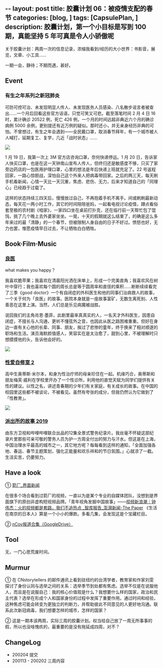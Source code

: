 --
layout: post
title: 胶囊计划 06：被疫情支配的春节
categories: [blog, ]
tags: [CapsulePlan, ]
description: 胶囊计划，第一个小目标是写到 100 期，真能坚持 5 年可真是令人小骄傲呢
---

关于胶囊计划：两周一次的信息记录，浓缩我看到/经历的大小世界：书影音，展览，文章、小工具……

一期一会，静待；不期而遇，甚好。

## Event

### 有生之年系列之新冠肺炎

可防可控可治、未发现明显人传人、未发现医务人员感染、八名散步谣言者被查出……一个月后回看这些官方话语，只觉可笑又可悲。截至落笔时间 2 月 4 日 16 时，累计确诊 20522 例，死亡 426 例，一个月的时间远超非典近六个月的确诊病例 5000 余例，更别提还有近万例的疑似。那时还小，并无亲身经历非典的可怕。不曾想过，有生之年会遇到——全民戴口罩，取消春节拜年，有一个城市被人人喊打，延期复工、复学，几近「战时状态」……


![](https://tva1.sinaimg.cn/large/006tNbRwgy1gbjih21txsj30j7140qfv.jpg)

1 月 19 日，我第一次上 3M 官方店咨询口罩，奈何快递停运。1 月 20 日，告诉家人快买口罩，也是在这一天钟南山宣布人传人，但终归还是敏感度不够，只买了家旁边药店的一包医用护理口罩，心里的想法是年后快递上班就充足了。22 号返程回家，一路心惊胆战，深怕自己这个外来人把病毒带回家。之后的两三天，每天刷手机看新闻，心情一天比一天沉重，焦虑、悲伤、无力，后来才知道自己的「同理心」已经趋于过载了。

这样的状态持续三四天后，慢慢放过自己，不再抱着手机不离手。间或刷刷最新动态，每天花一两小时工作，其它的时间陪陪爸妈，一起看电视讨论疫情，蹲点看俗套至极的农村剧《咱家》，一家四口坐在桌前打扑克，还在临行前一天帮忙包了馄饨，挑了几个晚上去外婆家坐坐。一晃，十天的假期就这么结束了，的确是这么多年来过的最「清静」的一个春节，但被限制人身自由的日子不好过。愤怒也好，无力也罢，惟愿疫情早日过去，不让牺牲白白牺牲。

## Book·Film·Music

### [良医](https://movie.douban.com/subject/26888731/)

what makes you happy？

我喜欢脆苹果；我喜欢在清晨阳光洒在床单上，形成一个完美直角；我喜欢风在树叶中穿行；我也喜欢每个圆的周长总是等于圆周率和直径的乘积……断断续续看完了三季《good doctor》一个有自闭症的外科医生和他的同事们治病救人的故事，一个关于何为「良医」的故事。医院本身就是一座故事富矿，无数生离死别、人性善恶在这里上演。当然，人们总是乐见病魔被战胜。

说回我们的主角肖恩·墨菲，此剧里最率真真实的人，一名天才外科医生，因患自闭症，不擅长与人沟通，更听不懂弦外之音，也因此从医之路困难重重。但好在身边一直有关心他的长辈、同事、朋友，挨过了悲惨的童年，终于换来了相对顺遂的职场和生活。演员海默颜值感人，笑容实在是太治愈了，甜到心里，不被理解时只想摸摸他的头，告诉他会好的。

![](https://tva1.sinaimg.cn/large/006tNbRwgy1gbknz2ezwej31300lwh8t.jpg)

### [性爱自修室 2](https://movie.douban.com/subject/30438115/)

高中生奥蒂斯·米尔本，和身为性治疗师的母亲珍住在一起。机缘巧合，奥蒂斯和朋友梅芙·威利在学校里开办了一个性诊所，利用他的直觉天赋为同学们提供有关性的建议。以性之名，讲述青春期的少年们有关家庭，有关成长的故事。在中国的校园里这些都不被谈论，不被看见。虽然有夸张的成分，但我仍然认为它做到了「性教育」。

![](https://tva1.sinaimg.cn/large/006tNbRwgy1gbkoheliv4j30u00k00xa.jpg)

### [派出所的故事 2019](https://www.bilibili.com/video/av79849479)

由东方卫视和哔哩哔哩联合出品的12集全景式警务纪录片。我丝毫不怀疑这部纪录片里那些可亲可敬的警务人员为护一方周全付出的努力与汗水。但这是在上海，中国治理水平最高的城市之一，其它地方呢？每每看到这样的通知，「全面加强各地、春运、春节主题策划，强化正能量和欢乐祥和的节日氛围。」心就凉了一截。生活实苦，仍要努力。

## Have a look

① [箭厂_界面新闻](https://www.jiemian.com/lists/178.html)

在很多个场合看到过箭厂的视频，一直以为是某个专业的自媒体团队，没想到是界面旗下的原创非虚构短视频品牌。「青年视角发掘中国故事」——[视频新浪潮｜钟伟杰：火的视频都是套路，我们不追热点 _智库报告_澎湃新闻-The Paper](https://www.thepaper.cn/newsDetail_forward_2704999) 《生活在南京的日本人》算是一个小小的爆款。多看几集，会发现这是个宝藏栏目。

② [nCov报道合集（GoogleDrive）](https://drive.google.com/drive/mobile/folders/1tJzt1QrzBOZimg-HG_N7kaco6NnZ4a7-?from=timeline&isappinstalled=0)


## Tool

无，一门心思荒废时间。

## Murmur

① 在 CNstorytellers 的邮件通讯上看到驻纽约的台湾学者，教育家和作家刘雯探讨了身份认同与选举之间的关系：选举季节到处都有焦虑。选举不仅是在说服他人，而且是在说服自己：我的核心价值观是什么？我想要什么样的国家，政治和民主代表？选举在形成个人和国家身份的过程中发挥了重要作用。通过时间和经验，这种焦虑可能会转变为更独立的判断力，并帮助彼此不同意见的人更好地沟通。联系此次新冠病毒，我们想要怎样的城市，怎样的国家？

② 这是一期本该两周，实际三周的胶囊计划。权当给自己放了一周无所事事的假，所以也没啥愧疚的，最重要的是没有拖延成四周，对不？

## ChangeLog

- 200204 提交
- 200113 - 200202 三周内容